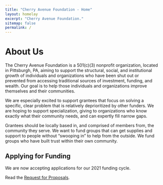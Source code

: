 ```yaml
---
title: "Cherry Avenue Foundation - Home"
layout: homelay
excerpt: "Cherry Avenue Foundation."
sitemap: false
permalink: /
---
```


# About Us

The Cherry Avenue Foundation is a 501(c)(3) nonprofit organization, located in Pittsburgh, PA, aiming to support the structural, social, and institutional growth of individuals and organizations who have been shut out or prevented from accessing traditional sources of investment, funding, and wealth. Our goal is to help those individuals and organizations improve themselves and their communities. 

We are especially excited to support grantees that focus on solving a specific, clear problem that is relatively deprioritized by other funders. We are hoping to support specialization, giving to organizations who know exactly what their community needs, and can expertly fill narrow gaps.

Grantees should be locally based in, and comprised of members from, the community they serve. We want to fund groups that can get supplies and support to people without “swooping in” to help from the outside. We fund groups who have built trust within their own community.

## Applying for Funding

We are now accepting applications for our 2021 funding cycle. 

Read the [Request for Proposals](rfp).